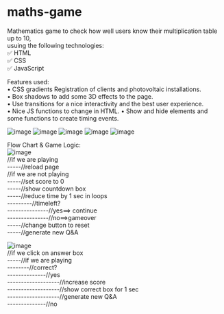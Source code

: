 # maths-game  

Mathematics game to check how well users know their multiplication table up to 10,  
usuing the following technologies:     
✅ HTML     
✅ CSS    
✅ JavaScript    

Features used:   
•	CSS gradients Registration of clients and photovoltaic installations.   
•	Box shadows to add some 3D effects to the page.   
•	Use transitions for a nice interactivity and the best user experience.   
•	Nice JS functions to change in HTML.
•	Show and hide elements and some functions to create timing events.   

![image](https://github.com/user-attachments/assets/4815ad19-0216-416e-a955-24cc564279bc)
![image](https://github.com/user-attachments/assets/fbe8c572-79f5-473d-8ef1-f55e9d7ca81f)
![image](https://github.com/user-attachments/assets/046e3fbd-580e-48d6-b08b-4109463837c5)
![image](https://github.com/user-attachments/assets/940134d5-909d-47f9-b954-d6f350dbdea2)
![image](https://github.com/user-attachments/assets/d5400e2d-3e28-46c9-a787-2c3d7a323711)

Flow Chart & Game Logic:  
![image](https://github.com/user-attachments/assets/60f33d5f-d2ea-4616-8e58-618b2c9b7681)  
//if we are playing  
	-----//reload page  
//if we are not playing  
	-----//set score to 0  
	-----//show countdown box  
	-----//reduce time by 1 sec in loops  
		---------//timeleft?  
			---------------//yes==> continue  
			---------------//no==>gameover  
	-----//change button to reset  
	-----//generate new Q&A  

![image](https://github.com/user-attachments/assets/680947b5-9163-43cf-a32e-3175df80bfc9)  
//if we click on answer box  
	-----//if we are playing  
		--------//correct?  
			--------------//yes  
				-------------------//increase score  
				-------------------//show correct box for 1 sec  
				-------------------//generate new Q&A  
			--------------//no  


